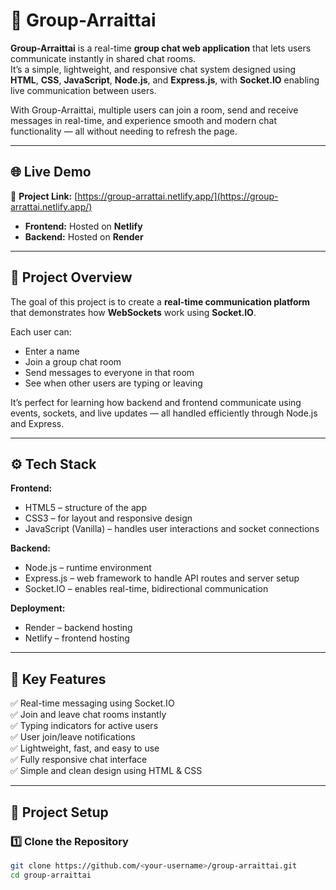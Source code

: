 # 💬 Group-Arraittai

**Group-Arraittai** is a real-time **group chat web application** that lets users communicate instantly in shared chat rooms.  
It’s a simple, lightweight, and responsive chat system designed using **HTML**, **CSS**, **JavaScript**, **Node.js**, and **Express.js**, with **Socket.IO** enabling live communication between users.

With Group-Arraittai, multiple users can join a room, send and receive messages in real-time, and experience smooth and modern chat functionality — all without needing to refresh the page.

---

## 🌐 Live Demo

🎯 **Project Link:** [https://group-arrattai.netlify.app/](https://group-arrattai.netlify.app/)

- **Frontend:** Hosted on **Netlify**  
- **Backend:** Hosted on **Render**

---

## 🧠 Project Overview

The goal of this project is to create a **real-time communication platform** that demonstrates how **WebSockets** work using **Socket.IO**.

Each user can:
- Enter a name
- Join a group chat room
- Send messages to everyone in that room
- See when other users are typing or leaving

It’s perfect for learning how backend and frontend communicate using events, sockets, and live updates — all handled efficiently through Node.js and Express.

---

## ⚙️ Tech Stack

**Frontend:**
- HTML5 – structure of the app  
- CSS3 – for layout and responsive design  
- JavaScript (Vanilla) – handles user interactions and socket connections  

**Backend:**
- Node.js – runtime environment  
- Express.js – web framework to handle API routes and server setup  
- Socket.IO – enables real-time, bidirectional communication  

**Deployment:**
- Render – backend hosting  
- Netlify – frontend hosting  

---

## 🚀 Key Features

✅ Real-time messaging using Socket.IO  
✅ Join and leave chat rooms instantly  
✅ Typing indicators for active users  
✅ User join/leave notifications  
✅ Lightweight, fast, and easy to use  
✅ Fully responsive chat interface  
✅ Simple and clean design using HTML & CSS  

---

## 🧩 Project Setup

### 1️⃣ Clone the Repository
```bash
git clone https://github.com/<your-username>/group-arraittai.git
cd group-arraittai
